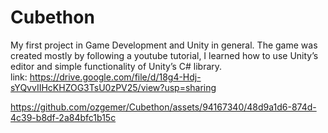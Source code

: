 # Cubethon

My first project in Game Development and Unity in general.
The game was created mostly by following a youtube tutorial, I learned how to use Unity’s editor and simple functionality of Unity’s C# library.
<br/>
link: https://drive.google.com/file/d/18g4-Hdj-sYQvvIIHcKHZOG3TsU0zPV25/view?usp=sharing
<br/>


https://github.com/ozgemer/Cubethon/assets/94167340/48d9a1d6-874d-4c39-b8df-2a84bfc1b15c

